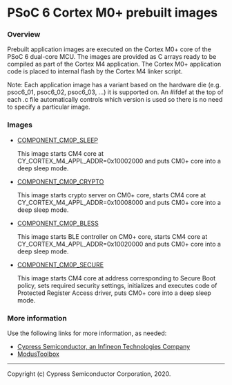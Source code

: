# PSoC 6 Cortex M0+ prebuilt images

### Overview

Prebuilt application images are executed on the Cortex M0+ core of the PSoC 6 dual-core MCU.
The images are provided as C arrays ready to be compiled as part of the Cortex M4 application.
The Cortex M0+ application code is placed to internal flash by the Cortex M4 linker script.

Note: Each application image has a variant based on the hardware die (e.g.
psoc6_01, psoc6_02, psoc6_03, ...) it is supported on. An #ifdef at the top of
each .c file automatically controls which version is used so there is no need
to specify a particular image.

### Images

* [COMPONENT_CM0P_SLEEP](./COMPONENT_CM0P_SLEEP/README.md)

    This image starts CM4 core at CY_CORTEX_M4_APPL_ADDR=0x10002000
    and puts CM0+ core into a deep sleep mode.

* [COMPONENT_CM0P_CRYPTO](./COMPONENT_CM0P_CRYPTO/README.md)

    This image starts crypto server on CM0+ core,
    starts CM4 core at CY_CORTEX_M4_APPL_ADDR=0x10008000
    and puts CM0+ core into a deep sleep mode.

* [COMPONENT_CM0P_BLESS](./COMPONENT_CM0P_BLESS/README.md)

    This image starts BLE controller on CM0+ core,
    starts CM4 core at CY_CORTEX_M4_APPL_ADDR=0x10020000
    and puts CM0+ core into a deep sleep mode.

* [COMPONENT_CM0P_SECURE](./COMPONENT_CM0P_SECURE/README.md)

    This image starts CM4 core at address corresponding
    to Secure Boot policy, sets required security settings,
    initializes and executes code of Protected Register Access
    driver, puts CM0+ core into a deep sleep mode.

### More information
Use the following links for more information, as needed:
* [Cypress Semiconductor, an Infineon Technologies Company](http://www.cypress.com)
* [ModusToolbox](https://www.cypress.com/products/modustoolbox-software-environment)

---
Copyright (c) Cypress Semiconductor Corporation, 2020.
